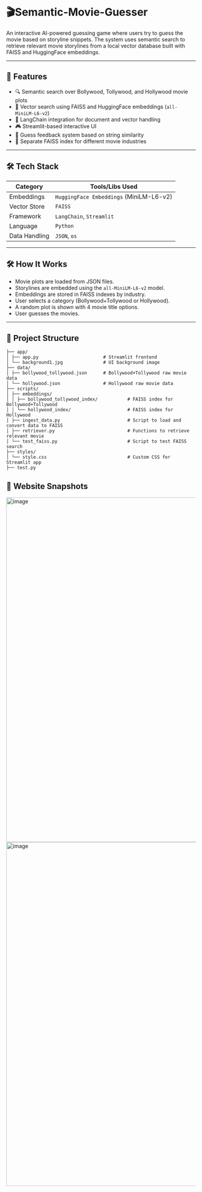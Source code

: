 # 🎬Semantic-Movie-Guesser

An interactive AI-powered guessing game where users try to guess the movie based on storyline snippets. The system uses semantic search to retrieve relevant movie storylines from a local vector database built with FAISS and HuggingFace embeddings.

---

## 🚀 Features

- 🔍 Semantic search over Bollywood, Tollywood, and Hollywood movie plots
- 🤖 Vector search using FAISS and HuggingFace embeddings (`all-MiniLM-L6-v2`)
- 🧠 LangChain integration for document and vector handling
- 🎮 Streamlit-based interactive UI
- 🎯 Guess feedback system based on string similarity
- 🧵 Separate FAISS index for different movie industries

---

## 🛠️ Tech Stack

| Category       | Tools/Libs Used                                 |
|----------------|-------------------------------------------------|
| Embeddings     | `HuggingFace Embeddings` (MiniLM-L6-v2)         |
| Vector Store   | `FAISS`                                         |
| Framework      | `LangChain`, `Streamlit`                        |
| Language       | `Python`                                        |
| Data Handling  | `JSON`, `os`               |

---

## 🛠️ How It Works

- Movie plots are loaded from JSON files.
- Storylines are embedded using the `all-MiniLM-L6-v2` model.
- Embeddings are stored in FAISS indexes by industry.
- User selects a category (Bollywood+Tollywood or Hollywood).
- A random plot is shown with 4 movie title options.
- User guesses the movies.

---

## 📁 Project Structure

```MovieGame/
├── app/
│ ├── app.py                        # Streamlit frontend
│ └── background1.jpg               # UI background image
├── data/
│ ├── bollywood_tollywood.json      # Bollywood+Tollywood raw movie data
│ └── hollywood.json                # Hollywood raw movie data
├── scripts/
│ ├── embeddings/
│ │ ├── bollywood_tollywood_index/           # FAISS index for Bollywood+Tollywood
│ │ └── hollywood_index/                     # FAISS index for Hollywood
│ ├── ingest_data.py                         # Script to load and convert data to FAISS
│ ├── retriever.py                           # Functions to retrieve relevant movie
│ └── test_faiss.py                          # Script to test FAISS search
├── styles/
│ └── style.css                              # Custom CSS for Streamlit app
├── test.py 
```

## 📸 Website Snapshots

<img width="1855" height="917" alt="image" src="https://github.com/user-attachments/assets/d6f1c74c-a56c-450c-839b-b60bdffa57b5" />

<img width="1840" height="915" alt="image" src="https://github.com/user-attachments/assets/8b0bb16a-8026-4587-ae4a-8ed4526155bd" />


